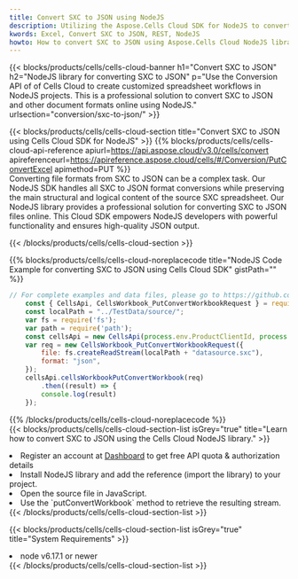 ```yaml
---
title: Convert SXC to JSON using NodeJS 
description: Utilizing the Aspose.Cells Cloud SDK for NodeJS to convert a SXC format file to a JSON format file. 
kwords: Excel, Convert SXC to JSON, REST, NodeJS
howto: How to convert SXC to JSON using Aspose.Cells Cloud NodeJS library.
---
```



{{< blocks/products/cells/cells-cloud-banner h1="Convert SXC to JSON" h2="NodeJS library for converting SXC to JSON" p="Use the Conversion API of of Cells Cloud to create customized spreadsheet workflows in NodeJS projects. This is a professional solution to convert SXC to JSON and other document formats online using NodeJS." urlsection="conversion/sxc-to-json/" >}}

{{< blocks/products/cells/cells-cloud-section  title="Convert SXC to JSON using Cells Cloud SDK for NodeJS" >}}
{{% blocks/products/cells/cells-cloud-api-reference  apiurl=https://api.aspose.cloud/v3.0/cells/convert  apireferenceurl=https://apireference.aspose.cloud/cells/#/Conversion/PutConvertExcel  apimethod=PUT %}}
<br/>
Converting file formats from SXC to JSON can be a complex task. Our NodeJS SDK handles all SXC to JSON format conversions while preserving the main structural and logical content of the source SXC spreadsheet. Our NodeJS library provides a professional solution for converting SXC to JSON files online. This Cloud SDK empowers NodeJS developers with powerful functionality and ensures high-quality JSON output.

{{< /blocks/products/cells/cells-cloud-section >}}

{{% blocks/products/cells/cells-cloud-noreplacecode title="NodeJS Code Example for converting SXC to JSON using Cells Cloud SDK" gistPath="" %}}
 
```js
// For complete examples and data files, please go to https://github.com/aspose-cells-cloud/aspose-cells-cloud-node/
    const { CellsApi, CellsWorkbook_PutConvertWorkbookRequest } = require("asposecellscloud");
    const localPath = "../TestData/source/";
    var fs = require('fs');
    var path = require('path');
    const cellsApi = new CellsApi(process.env.ProductClientId, process.env.ProductClientSecret);
    var req = new CellsWorkbook_PutConvertWorkbookRequest({
        file: fs.createReadStream(localPath + "datasource.sxc"),
        format: "json",
    });
    cellsApi.cellsWorkbookPutConvertWorkbook(req)
        .then((result) => {
        console.log(result)
    });
```
 
{{% /blocks/products/cells/cells-cloud-noreplacecode  %}}
<br/>
{{< blocks/products/cells/cells-cloud-section-list isGrey="true"  title="Learn how to convert SXC to JSON using the Cells Cloud NodeJS library." >}}
<li>Register an account at <a href="https://dashboard.aspose.cloud/">Dashboard</a> to get free API quota & authorization details</li>
<li>Install NodeJS library and add the reference (import the library) to your project.</li>
<li>Open the source file in JavaScript.</li>
<li>Use the `putConvertWorkbook` method to retrieve the resulting stream.</li>
{{< /blocks/products/cells/cells-cloud-section-list >}}

{{< blocks/products/cells/cells-cloud-section-list isGrey="true"  title="System Requirements" >}}
<li>node v6.17.1 or newer</li>
{{< /blocks/products/cells/cells-cloud-section-list >}}
